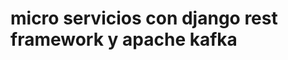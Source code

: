 micro servicios con django rest framework y apache kafka
========================================================
